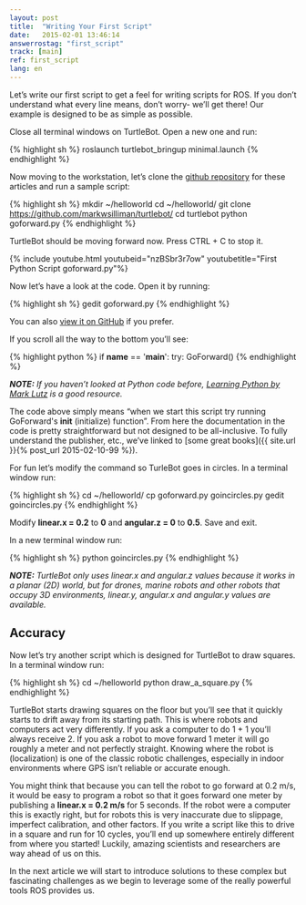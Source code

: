```yaml
---
layout: post
title:  "Writing Your First Script"
date:   2015-02-01 13:46:14
answerrostag: "first_script"
track: [main]
ref: first_script
lang: en
---
```


Let’s write our first script to get a feel for writing scripts for ROS. If you don’t understand what every line means, don’t worry- we’ll get there! Our example is designed to be as simple as possible.

Close all terminal windows on TurtleBot. Open a new one and run:

{% highlight sh %}
roslaunch turtlebot_bringup minimal.launch
{% endhighlight %}

Now moving to the workstation, let’s clone the [github repository](https://github.com/markwsilliman/turtlebot/) for these articles and run a sample script:

{% highlight sh %}
mkdir ~/helloworld
cd ~/helloworld/
git clone https://github.com/markwsilliman/turtlebot/
cd turtlebot
python goforward.py
{% endhighlight %}

TurtleBot should be moving forward now. Press CTRL + C to stop it.

{% include youtube.html youtubeid="nzBSbr3r7ow" youtubetitle="First Python Script goforward.py"%}

Now let’s have a look at the code. Open it by running:

{% highlight sh %}
gedit goforward.py
{% endhighlight %}

You can also [view it on GitHub](https://github.com/markwsilliman/turtlebot/blob/master/goforward.py) if you prefer.

If you scroll all the way to the bottom you’ll see:


{% highlight python %}
if __name__ ==  '__main__':
    try:
        GoForward()
{% endhighlight %}

***NOTE:** If you haven’t looked at Python code before, [Learning Python by Mark Lutz](http://shop.oreilly.com/product/0636920028154.do) is a good resource.*

The code above simply means “when we start this script try running GoForward's __init__ (initialize) function”. From here the documentation in the code is pretty straightforward but not designed to be all-inclusive. To fully understand the publisher, etc., we’ve linked to [some great books]({{ site.url }}{% post_url 2015-02-10-99 %}).

For fun let’s modify the command so TurleBot goes in circles. In a terminal window run:

{% highlight sh %}
cd ~/helloworld/
cp goforward.py goincircles.py
gedit goincircles.py
{% endhighlight %}

Modify **linear.x = 0.2** to **0** and **angular.z = 0** to **0.5**. Save and exit.

In a new terminal window run:

{% highlight sh %}
python goincircles.py
{% endhighlight %}

***NOTE:** TurtleBot only uses linear.x and angular.z values because it works in a planar (2D) world, but for drones, marine robots and other robots that occupy 3D environments, linear.y, angular.x and angular.y values are available.*

## Accuracy

Now let’s try another script which is designed for TurtleBot to draw squares. In a terminal window run:

{% highlight sh %}
cd ~/helloworld
python draw_a_square.py
{% endhighlight %}

TurtleBot starts drawing squares on the floor but you’ll see that it quickly starts to drift away from its starting path. This is where robots and computers act very differently. If you ask a computer to do 1 + 1 you’ll always receive 2. If you ask a robot to move forward 1 meter it will go roughly a meter and not perfectly straight. Knowing where the robot is (localization) is one of the classic robotic challenges, especially in indoor environments where GPS isn’t reliable or accurate enough.

You might think that because you can tell the robot to go forward at 0.2 m/s, it would be easy to program a robot so that it goes forward one meter by publishing a **linear.x = 0.2 m/s** for 5 seconds. If the robot were a computer this is exactly right, but for robots this is very inaccurate due to slippage, imperfect calibration, and other factors. If you write a script like this to drive in a square and run for 10 cycles, you’ll end up somewhere entirely different from where you started! Luckily, amazing scientists and researchers are way ahead of us on this.

In the next article we will start to introduce solutions to these complex but fascinating challenges as we begin to leverage some of the really powerful tools ROS provides us.
